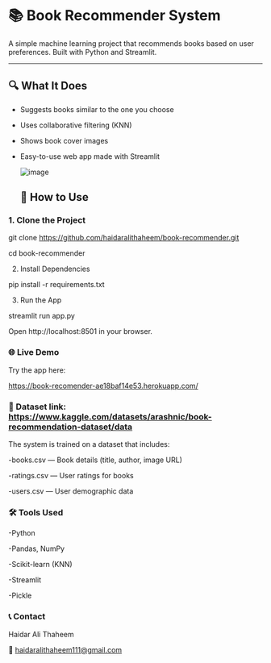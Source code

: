 # 📚 Book Recommender System

A simple machine learning project that recommends books based on user preferences. Built with Python and Streamlit.

---

## 🔍 What It Does

- Suggests books similar to the one you choose
- Uses collaborative filtering (KNN)
- Shows book cover images
- Easy-to-use web app made with Streamlit


  ![image](https://github.com/user-attachments/assets/a2cdc9cd-d858-488c-8765-b480df8a3094)
  ## 🚀 How to Use

### 1. Clone the Project

git clone https://github.com/haidaralithaheem/book-recommender.git

cd book-recommender

2. Install Dependencies

pip install -r requirements.txt

3. Run the App
   
streamlit run app.py

Open http://localhost:8501 in your browser.



### 🌐 Live Demo

Try the app here:

https://book-recomender-ae18baf14e53.herokuapp.com/

### 📁 Dataset link: https://www.kaggle.com/datasets/arashnic/book-recommendation-dataset/data

The system is trained on a dataset that includes:

-books.csv — Book details (title, author, image URL)

-ratings.csv — User ratings for books

-users.csv — User demographic data

### 🛠 Tools Used

-Python

-Pandas, NumPy

-Scikit-learn (KNN)

-Streamlit

-Pickle

### 📞 Contact

Haidar Ali Thaheem

📧 haidaralithaheem111@gmail.com


